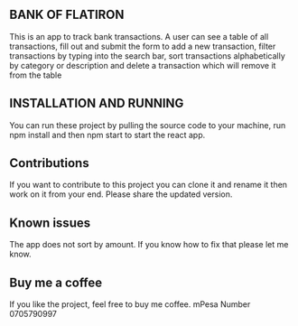 ## BANK OF FLATIRON

This is an app to track bank transactions. A user can see a table of all transactions, fill out and submit the form to add a new transaction, filter transactions by typing into the search bar, sort transactions alphabetically by category or description and delete a transaction which will remove it from the table

## INSTALLATION AND RUNNING

You can run these project by pulling the source code to your machine, run npm install and then npm start to start the react app.

## Contributions

If you want to contribute to this project you can clone it and rename it then work on it from your end. Please share the updated version.

## Known issues

The app does not sort by amount. If you know how to fix that please let me know.

## Buy me a coffee

If you like the project, feel free to buy me coffee.
mPesa Number 0705790997
